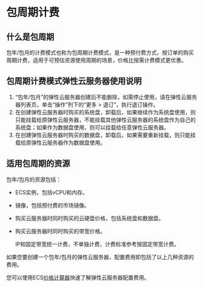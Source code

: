# 包周期计费<a name="ZH-CN_TOPIC_0176394303"></a>

## 什么是包周期<a name="section971619315261"></a>

包年/包月的计费模式也称为包周期计费模式，是一种预付费方式，按订单的购买周期计费，适用于可预估资源使用周期的场景，价格比按需计费模式更优惠。

## 包周期计费模式弹性云服务器使用说明<a name="section149101517114010"></a>

1.  “包年/包月”的弹性云服务器创建后不能删除，如需停止使用，请在弹性云服务器列表页，单击“操作”列下的“更多 \> 退订”，执行退订操作。
2.  在创建弹性云服务器时购买的系统盘，卸载后，如果继续作为系统盘使用，则只能挂载给原弹性云服务器，不能挂载其他弹性云服务器的系统盘作为自己的系统盘；如果作为数据盘使用，则可以挂载给任意弹性云服务器。
3.  在创建弹性云服务器时购买的数据盘，卸载后，如果需要重新挂载，则只能挂载给原弹性云服务器作为数据盘使用。

## 适用包周期的资源<a name="section17222114192713"></a>

包年/包月的资源包括：

-   ECS实例，包括vCPU和内存。
-   镜像，包括预付费的市场镜像。
-   购买云服务器时同时购买的云硬盘价格，包括系统盘和数据盘。
-   购买云服务器时同时购买的带宽价格。

    IP和固定带宽统一计费，不单独计费，计费标准参考按固定带宽计费。


如果您要创建一个包年/包月的弹性云服务器，配置费用即包括了以上几种资源的费用。

您可以使用ECS[价格计算器](https://www.huaweicloud.com/pricing.html#/ecs)快速了解弹性云服务器配置费用。


